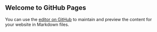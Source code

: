 ## Welcome to GitHub Pages

You can use the [editor on GitHub](https://github.com/Raushan-kr12345/Raushankumar/edit/master/README.md)
to maintain and preview the content for your website in Markdown files.


